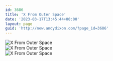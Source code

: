 ```yaml
---
id: 3686
title: 'X From Outer Space'
date: '2023-03-17T13:45:44+00:00'
layout: page
guid: 'http://new.andydixon.com/?page_id=3686'
---
```


![X From Outer Space](https://i0.wp.com/assets.g8x2.ldn.idrivee2-23.com/posters/X%20From%20Outer%20Space%2001.jpg?w=1200&ssl=1 "X From Outer Space")  
![X From Outer Space](https://i0.wp.com/assets.g8x2.ldn.idrivee2-23.com/posters/X%20From%20Outer%20Space%2002.jpg?w=1200&ssl=1 "X From Outer Space")  
![X From Outer Space](https://i0.wp.com/assets.g8x2.ldn.idrivee2-23.com/posters/X%20From%20Outer%20Space%2003.jpg?w=1200&ssl=1 "X From Outer Space")